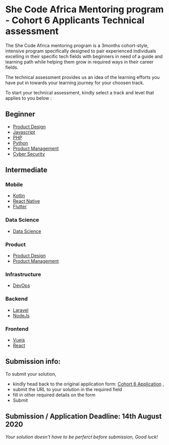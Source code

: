 # She Code Africa Mentoring program - Cohort 6 Applicants Technical assessment
The She Code Africa mentoring program is a 3months cohort-style, intensive program specifically designed to pair experienced individuals excelling in their specific tech fields with beginners in need of a guide and learning path while helping them grow in required ways in their career fields.

The technical assessment provides us an idea of the learning efforts you have put in towards your learning journey for your choosen track.

To start your technical assessment, kindly select a track and level that applies to you below : 

## Beginner
- [Product Design](beginner/design.md)
- [Javascript](beginner/javascript.md)
- [PHP](beginner/php.md)
- [Python](beginner/python.md)
- [Product Management](beginner/productmanagement.md)
- [Cyber Security](beginner/cybersecurity.md)

  
## Intermediate

### Mobile
- [Kotlin](intermediate/kotlin.md)
- [React Native](intermediate/reactnative.md)
- [Flutter](intermediate/flutter.md)

### Data Science
- [Data Science](intermediate/datasci.md)

### Product
- [Product Design](intermediate/design.md)
- [Product Management](intermediate/productmanagement.md)

### Infrastructure
- [DevOps](intermediate/devops.md)

### Backend
- [Laravel](intermediate/laravel.md)
- [NodeJs](intermediate/nodejs.md)

### Frontend
- [Vuejs](intermediate/vue.md)
- [React](intermediate/react.md)

## Submission info:
To submit your solution, 
- kindly head back to the original application form: [Cohort 6 Application](http://shecodeafrica.org/events) ,
- submit the URL to your solution in the required field
- fill in other required details on the form
- Submit

## Submission / Application Deadline: 14th August 2020

*Your solution doesn't have to be perferct before submission, Good luck!*
